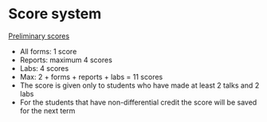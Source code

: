 # Score system

[Preliminary scores](https://disk.yandex.ru/i/DVirZzNlbUdPYg)


* All forms: 1 score
* Reports: maximum 4 scores
* Labs: 4 scores
* Max: 2 + forms + reports + labs =  11 scores
* The score is given only to students who have made at least 2 talks and 2 labs
* For the students that have non-differential credit the score will be saved for the next term
  
  

